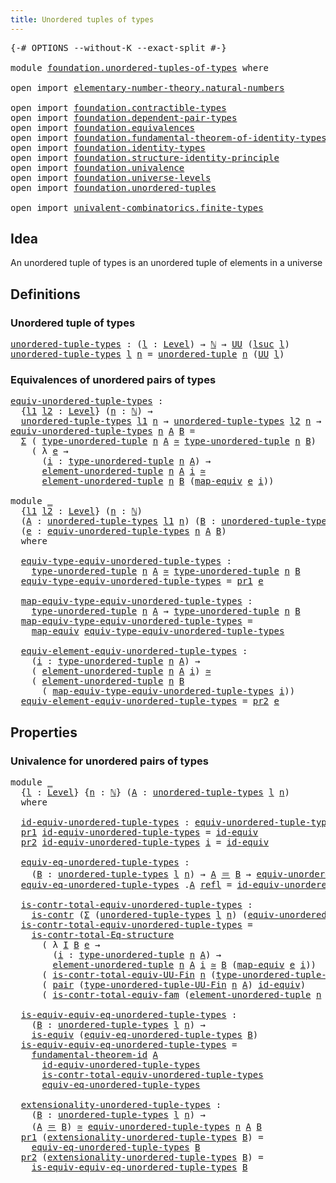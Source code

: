 ```yaml
---
title: Unordered tuples of types
---
```


<pre class="Agda"><a id="51" class="Symbol">{-#</a> <a id="55" class="Keyword">OPTIONS</a> <a id="63" class="Pragma">--without-K</a> <a id="75" class="Pragma">--exact-split</a> <a id="89" class="Symbol">#-}</a>

<a id="94" class="Keyword">module</a> <a id="101" href="foundation.unordered-tuples-of-types.html" class="Module">foundation.unordered-tuples-of-types</a> <a id="138" class="Keyword">where</a>

<a id="145" class="Keyword">open</a> <a id="150" class="Keyword">import</a> <a id="157" href="elementary-number-theory.natural-numbers.html" class="Module">elementary-number-theory.natural-numbers</a>

<a id="199" class="Keyword">open</a> <a id="204" class="Keyword">import</a> <a id="211" href="foundation.contractible-types.html" class="Module">foundation.contractible-types</a>
<a id="241" class="Keyword">open</a> <a id="246" class="Keyword">import</a> <a id="253" href="foundation.dependent-pair-types.html" class="Module">foundation.dependent-pair-types</a>
<a id="285" class="Keyword">open</a> <a id="290" class="Keyword">import</a> <a id="297" href="foundation.equivalences.html" class="Module">foundation.equivalences</a>
<a id="321" class="Keyword">open</a> <a id="326" class="Keyword">import</a> <a id="333" href="foundation.fundamental-theorem-of-identity-types.html" class="Module">foundation.fundamental-theorem-of-identity-types</a>
<a id="382" class="Keyword">open</a> <a id="387" class="Keyword">import</a> <a id="394" href="foundation.identity-types.html" class="Module">foundation.identity-types</a>
<a id="420" class="Keyword">open</a> <a id="425" class="Keyword">import</a> <a id="432" href="foundation.structure-identity-principle.html" class="Module">foundation.structure-identity-principle</a>
<a id="472" class="Keyword">open</a> <a id="477" class="Keyword">import</a> <a id="484" href="foundation.univalence.html" class="Module">foundation.univalence</a>
<a id="506" class="Keyword">open</a> <a id="511" class="Keyword">import</a> <a id="518" href="foundation.universe-levels.html" class="Module">foundation.universe-levels</a>
<a id="545" class="Keyword">open</a> <a id="550" class="Keyword">import</a> <a id="557" href="foundation.unordered-tuples.html" class="Module">foundation.unordered-tuples</a>

<a id="586" class="Keyword">open</a> <a id="591" class="Keyword">import</a> <a id="598" href="univalent-combinatorics.finite-types.html" class="Module">univalent-combinatorics.finite-types</a>
</pre>
## Idea

An unordered tuple of types is an unordered tuple of elements in a universe

## Definitions

### Unordered tuple of types

<pre class="Agda"><a id="unordered-tuple-types"></a><a id="780" href="foundation.unordered-tuples-of-types.html#780" class="Function">unordered-tuple-types</a> <a id="802" class="Symbol">:</a> <a id="804" class="Symbol">(</a><a id="805" href="foundation.unordered-tuples-of-types.html#805" class="Bound">l</a> <a id="807" class="Symbol">:</a> <a id="809" href="Agda.Primitive.html#597" class="Postulate">Level</a><a id="814" class="Symbol">)</a> <a id="816" class="Symbol">→</a> <a id="818" href="elementary-number-theory.natural-numbers.html#1530" class="Datatype">ℕ</a> <a id="820" class="Symbol">→</a> <a id="822" href="foundation-core.universe-levels.html#235" class="Primitive">UU</a> <a id="825" class="Symbol">(</a><a id="826" href="Agda.Primitive.html#780" class="Primitive">lsuc</a> <a id="831" href="foundation.unordered-tuples-of-types.html#805" class="Bound">l</a><a id="832" class="Symbol">)</a>
<a id="834" href="foundation.unordered-tuples-of-types.html#780" class="Function">unordered-tuple-types</a> <a id="856" href="foundation.unordered-tuples-of-types.html#856" class="Bound">l</a> <a id="858" href="foundation.unordered-tuples-of-types.html#858" class="Bound">n</a> <a id="860" class="Symbol">=</a> <a id="862" href="foundation.unordered-tuples.html#1180" class="Function">unordered-tuple</a> <a id="878" href="foundation.unordered-tuples-of-types.html#858" class="Bound">n</a> <a id="880" class="Symbol">(</a><a id="881" href="foundation-core.universe-levels.html#235" class="Primitive">UU</a> <a id="884" href="foundation.unordered-tuples-of-types.html#856" class="Bound">l</a><a id="885" class="Symbol">)</a>
</pre>
### Equivalences of unordered pairs of types

<pre class="Agda"><a id="equiv-unordered-tuple-types"></a><a id="946" href="foundation.unordered-tuples-of-types.html#946" class="Function">equiv-unordered-tuple-types</a> <a id="974" class="Symbol">:</a>
  <a id="978" class="Symbol">{</a><a id="979" href="foundation.unordered-tuples-of-types.html#979" class="Bound">l1</a> <a id="982" href="foundation.unordered-tuples-of-types.html#982" class="Bound">l2</a> <a id="985" class="Symbol">:</a> <a id="987" href="Agda.Primitive.html#597" class="Postulate">Level</a><a id="992" class="Symbol">}</a> <a id="994" class="Symbol">(</a><a id="995" href="foundation.unordered-tuples-of-types.html#995" class="Bound">n</a> <a id="997" class="Symbol">:</a> <a id="999" href="elementary-number-theory.natural-numbers.html#1530" class="Datatype">ℕ</a><a id="1000" class="Symbol">)</a> <a id="1002" class="Symbol">→</a>
  <a id="1006" href="foundation.unordered-tuples-of-types.html#780" class="Function">unordered-tuple-types</a> <a id="1028" href="foundation.unordered-tuples-of-types.html#979" class="Bound">l1</a> <a id="1031" href="foundation.unordered-tuples-of-types.html#995" class="Bound">n</a> <a id="1033" class="Symbol">→</a> <a id="1035" href="foundation.unordered-tuples-of-types.html#780" class="Function">unordered-tuple-types</a> <a id="1057" href="foundation.unordered-tuples-of-types.html#982" class="Bound">l2</a> <a id="1060" href="foundation.unordered-tuples-of-types.html#995" class="Bound">n</a> <a id="1062" class="Symbol">→</a> <a id="1064" href="foundation-core.universe-levels.html#235" class="Primitive">UU</a> <a id="1067" class="Symbol">(</a><a id="1068" href="foundation.unordered-tuples-of-types.html#979" class="Bound">l1</a> <a id="1071" href="Agda.Primitive.html#810" class="Primitive Operator">⊔</a> <a id="1073" href="foundation.unordered-tuples-of-types.html#982" class="Bound">l2</a><a id="1075" class="Symbol">)</a>
<a id="1077" href="foundation.unordered-tuples-of-types.html#946" class="Function">equiv-unordered-tuple-types</a> <a id="1105" href="foundation.unordered-tuples-of-types.html#1105" class="Bound">n</a> <a id="1107" href="foundation.unordered-tuples-of-types.html#1107" class="Bound">A</a> <a id="1109" href="foundation.unordered-tuples-of-types.html#1109" class="Bound">B</a> <a id="1111" class="Symbol">=</a>
  <a id="1115" href="foundation-core.dependent-pair-types.html#515" class="Record">Σ</a> <a id="1117" class="Symbol">(</a> <a id="1119" href="foundation.unordered-tuples.html#1476" class="Function">type-unordered-tuple</a> <a id="1140" href="foundation.unordered-tuples-of-types.html#1105" class="Bound">n</a> <a id="1142" href="foundation.unordered-tuples-of-types.html#1107" class="Bound">A</a> <a id="1144" href="foundation-core.equivalences.html#1621" class="Function Operator">≃</a> <a id="1146" href="foundation.unordered-tuples.html#1476" class="Function">type-unordered-tuple</a> <a id="1167" href="foundation.unordered-tuples-of-types.html#1105" class="Bound">n</a> <a id="1169" href="foundation.unordered-tuples-of-types.html#1109" class="Bound">B</a><a id="1170" class="Symbol">)</a>
    <a id="1176" class="Symbol">(</a> <a id="1178" class="Symbol">λ</a> <a id="1180" href="foundation.unordered-tuples-of-types.html#1180" class="Bound">e</a> <a id="1182" class="Symbol">→</a>
      <a id="1190" class="Symbol">(</a><a id="1191" href="foundation.unordered-tuples-of-types.html#1191" class="Bound">i</a> <a id="1193" class="Symbol">:</a> <a id="1195" href="foundation.unordered-tuples.html#1476" class="Function">type-unordered-tuple</a> <a id="1216" href="foundation.unordered-tuples-of-types.html#1105" class="Bound">n</a> <a id="1218" href="foundation.unordered-tuples-of-types.html#1107" class="Bound">A</a><a id="1219" class="Symbol">)</a> <a id="1221" class="Symbol">→</a>
      <a id="1229" href="foundation.unordered-tuples.html#2160" class="Function">element-unordered-tuple</a> <a id="1253" href="foundation.unordered-tuples-of-types.html#1105" class="Bound">n</a> <a id="1255" href="foundation.unordered-tuples-of-types.html#1107" class="Bound">A</a> <a id="1257" href="foundation.unordered-tuples-of-types.html#1191" class="Bound">i</a> <a id="1259" href="foundation-core.equivalences.html#1621" class="Function Operator">≃</a>
      <a id="1267" href="foundation.unordered-tuples.html#2160" class="Function">element-unordered-tuple</a> <a id="1291" href="foundation.unordered-tuples-of-types.html#1105" class="Bound">n</a> <a id="1293" href="foundation.unordered-tuples-of-types.html#1109" class="Bound">B</a> <a id="1295" class="Symbol">(</a><a id="1296" href="foundation-core.equivalences.html#1821" class="Function">map-equiv</a> <a id="1306" href="foundation.unordered-tuples-of-types.html#1180" class="Bound">e</a> <a id="1308" href="foundation.unordered-tuples-of-types.html#1191" class="Bound">i</a><a id="1309" class="Symbol">))</a>

<a id="1313" class="Keyword">module</a> <a id="1320" href="foundation.unordered-tuples-of-types.html#1320" class="Module">_</a>
  <a id="1324" class="Symbol">{</a><a id="1325" href="foundation.unordered-tuples-of-types.html#1325" class="Bound">l1</a> <a id="1328" href="foundation.unordered-tuples-of-types.html#1328" class="Bound">l2</a> <a id="1331" class="Symbol">:</a> <a id="1333" href="Agda.Primitive.html#597" class="Postulate">Level</a><a id="1338" class="Symbol">}</a> <a id="1340" class="Symbol">(</a><a id="1341" href="foundation.unordered-tuples-of-types.html#1341" class="Bound">n</a> <a id="1343" class="Symbol">:</a> <a id="1345" href="elementary-number-theory.natural-numbers.html#1530" class="Datatype">ℕ</a><a id="1346" class="Symbol">)</a>
  <a id="1350" class="Symbol">(</a><a id="1351" href="foundation.unordered-tuples-of-types.html#1351" class="Bound">A</a> <a id="1353" class="Symbol">:</a> <a id="1355" href="foundation.unordered-tuples-of-types.html#780" class="Function">unordered-tuple-types</a> <a id="1377" href="foundation.unordered-tuples-of-types.html#1325" class="Bound">l1</a> <a id="1380" href="foundation.unordered-tuples-of-types.html#1341" class="Bound">n</a><a id="1381" class="Symbol">)</a> <a id="1383" class="Symbol">(</a><a id="1384" href="foundation.unordered-tuples-of-types.html#1384" class="Bound">B</a> <a id="1386" class="Symbol">:</a> <a id="1388" href="foundation.unordered-tuples-of-types.html#780" class="Function">unordered-tuple-types</a> <a id="1410" href="foundation.unordered-tuples-of-types.html#1328" class="Bound">l2</a> <a id="1413" href="foundation.unordered-tuples-of-types.html#1341" class="Bound">n</a><a id="1414" class="Symbol">)</a>
  <a id="1418" class="Symbol">(</a><a id="1419" href="foundation.unordered-tuples-of-types.html#1419" class="Bound">e</a> <a id="1421" class="Symbol">:</a> <a id="1423" href="foundation.unordered-tuples-of-types.html#946" class="Function">equiv-unordered-tuple-types</a> <a id="1451" href="foundation.unordered-tuples-of-types.html#1341" class="Bound">n</a> <a id="1453" href="foundation.unordered-tuples-of-types.html#1351" class="Bound">A</a> <a id="1455" href="foundation.unordered-tuples-of-types.html#1384" class="Bound">B</a><a id="1456" class="Symbol">)</a>
  <a id="1460" class="Keyword">where</a>

  <a id="1469" href="foundation.unordered-tuples-of-types.html#1469" class="Function">equiv-type-equiv-unordered-tuple-types</a> <a id="1508" class="Symbol">:</a>
    <a id="1514" href="foundation.unordered-tuples.html#1476" class="Function">type-unordered-tuple</a> <a id="1535" href="foundation.unordered-tuples-of-types.html#1341" class="Bound">n</a> <a id="1537" href="foundation.unordered-tuples-of-types.html#1351" class="Bound">A</a> <a id="1539" href="foundation-core.equivalences.html#1621" class="Function Operator">≃</a> <a id="1541" href="foundation.unordered-tuples.html#1476" class="Function">type-unordered-tuple</a> <a id="1562" href="foundation.unordered-tuples-of-types.html#1341" class="Bound">n</a> <a id="1564" href="foundation.unordered-tuples-of-types.html#1384" class="Bound">B</a>
  <a id="1568" href="foundation.unordered-tuples-of-types.html#1469" class="Function">equiv-type-equiv-unordered-tuple-types</a> <a id="1607" class="Symbol">=</a> <a id="1609" href="foundation-core.dependent-pair-types.html#605" class="Field">pr1</a> <a id="1613" href="foundation.unordered-tuples-of-types.html#1419" class="Bound">e</a>

  <a id="1618" href="foundation.unordered-tuples-of-types.html#1618" class="Function">map-equiv-type-equiv-unordered-tuple-types</a> <a id="1661" class="Symbol">:</a>
    <a id="1667" href="foundation.unordered-tuples.html#1476" class="Function">type-unordered-tuple</a> <a id="1688" href="foundation.unordered-tuples-of-types.html#1341" class="Bound">n</a> <a id="1690" href="foundation.unordered-tuples-of-types.html#1351" class="Bound">A</a> <a id="1692" class="Symbol">→</a> <a id="1694" href="foundation.unordered-tuples.html#1476" class="Function">type-unordered-tuple</a> <a id="1715" href="foundation.unordered-tuples-of-types.html#1341" class="Bound">n</a> <a id="1717" href="foundation.unordered-tuples-of-types.html#1384" class="Bound">B</a>
  <a id="1721" href="foundation.unordered-tuples-of-types.html#1618" class="Function">map-equiv-type-equiv-unordered-tuple-types</a> <a id="1764" class="Symbol">=</a>
    <a id="1770" href="foundation-core.equivalences.html#1821" class="Function">map-equiv</a> <a id="1780" href="foundation.unordered-tuples-of-types.html#1469" class="Function">equiv-type-equiv-unordered-tuple-types</a>

  <a id="1822" href="foundation.unordered-tuples-of-types.html#1822" class="Function">equiv-element-equiv-unordered-tuple-types</a> <a id="1864" class="Symbol">:</a>
    <a id="1870" class="Symbol">(</a><a id="1871" href="foundation.unordered-tuples-of-types.html#1871" class="Bound">i</a> <a id="1873" class="Symbol">:</a> <a id="1875" href="foundation.unordered-tuples.html#1476" class="Function">type-unordered-tuple</a> <a id="1896" href="foundation.unordered-tuples-of-types.html#1341" class="Bound">n</a> <a id="1898" href="foundation.unordered-tuples-of-types.html#1351" class="Bound">A</a><a id="1899" class="Symbol">)</a> <a id="1901" class="Symbol">→</a>
    <a id="1907" class="Symbol">(</a> <a id="1909" href="foundation.unordered-tuples.html#2160" class="Function">element-unordered-tuple</a> <a id="1933" href="foundation.unordered-tuples-of-types.html#1341" class="Bound">n</a> <a id="1935" href="foundation.unordered-tuples-of-types.html#1351" class="Bound">A</a> <a id="1937" href="foundation.unordered-tuples-of-types.html#1871" class="Bound">i</a><a id="1938" class="Symbol">)</a> <a id="1940" href="foundation-core.equivalences.html#1621" class="Function Operator">≃</a>
    <a id="1946" class="Symbol">(</a> <a id="1948" href="foundation.unordered-tuples.html#2160" class="Function">element-unordered-tuple</a> <a id="1972" href="foundation.unordered-tuples-of-types.html#1341" class="Bound">n</a> <a id="1974" href="foundation.unordered-tuples-of-types.html#1384" class="Bound">B</a>
      <a id="1982" class="Symbol">(</a> <a id="1984" href="foundation.unordered-tuples-of-types.html#1618" class="Function">map-equiv-type-equiv-unordered-tuple-types</a> <a id="2027" href="foundation.unordered-tuples-of-types.html#1871" class="Bound">i</a><a id="2028" class="Symbol">))</a>
  <a id="2033" href="foundation.unordered-tuples-of-types.html#1822" class="Function">equiv-element-equiv-unordered-tuple-types</a> <a id="2075" class="Symbol">=</a> <a id="2077" href="foundation-core.dependent-pair-types.html#617" class="Field">pr2</a> <a id="2081" href="foundation.unordered-tuples-of-types.html#1419" class="Bound">e</a>
</pre>
## Properties

### Univalence for unordered pairs of types

<pre class="Agda"><a id="2156" class="Keyword">module</a> <a id="2163" href="foundation.unordered-tuples-of-types.html#2163" class="Module">_</a>
  <a id="2167" class="Symbol">{</a><a id="2168" href="foundation.unordered-tuples-of-types.html#2168" class="Bound">l</a> <a id="2170" class="Symbol">:</a> <a id="2172" href="Agda.Primitive.html#597" class="Postulate">Level</a><a id="2177" class="Symbol">}</a> <a id="2179" class="Symbol">{</a><a id="2180" href="foundation.unordered-tuples-of-types.html#2180" class="Bound">n</a> <a id="2182" class="Symbol">:</a> <a id="2184" href="elementary-number-theory.natural-numbers.html#1530" class="Datatype">ℕ</a><a id="2185" class="Symbol">}</a> <a id="2187" class="Symbol">(</a><a id="2188" href="foundation.unordered-tuples-of-types.html#2188" class="Bound">A</a> <a id="2190" class="Symbol">:</a> <a id="2192" href="foundation.unordered-tuples-of-types.html#780" class="Function">unordered-tuple-types</a> <a id="2214" href="foundation.unordered-tuples-of-types.html#2168" class="Bound">l</a> <a id="2216" href="foundation.unordered-tuples-of-types.html#2180" class="Bound">n</a><a id="2217" class="Symbol">)</a>
  <a id="2221" class="Keyword">where</a>
  
  <a id="2232" href="foundation.unordered-tuples-of-types.html#2232" class="Function">id-equiv-unordered-tuple-types</a> <a id="2263" class="Symbol">:</a> <a id="2265" href="foundation.unordered-tuples-of-types.html#946" class="Function">equiv-unordered-tuple-types</a> <a id="2293" href="foundation.unordered-tuples-of-types.html#2180" class="Bound">n</a> <a id="2295" href="foundation.unordered-tuples-of-types.html#2188" class="Bound">A</a> <a id="2297" href="foundation.unordered-tuples-of-types.html#2188" class="Bound">A</a>
  <a id="2301" href="foundation-core.dependent-pair-types.html#605" class="Field">pr1</a> <a id="2305" href="foundation.unordered-tuples-of-types.html#2232" class="Function">id-equiv-unordered-tuple-types</a> <a id="2336" class="Symbol">=</a> <a id="2338" href="foundation-core.equivalences.html#2494" class="Function">id-equiv</a>
  <a id="2349" href="foundation-core.dependent-pair-types.html#617" class="Field">pr2</a> <a id="2353" href="foundation.unordered-tuples-of-types.html#2232" class="Function">id-equiv-unordered-tuple-types</a> <a id="2384" href="foundation.unordered-tuples-of-types.html#2384" class="Bound">i</a> <a id="2386" class="Symbol">=</a> <a id="2388" href="foundation-core.equivalences.html#2494" class="Function">id-equiv</a>

  <a id="2400" href="foundation.unordered-tuples-of-types.html#2400" class="Function">equiv-eq-unordered-tuple-types</a> <a id="2431" class="Symbol">:</a>
    <a id="2437" class="Symbol">(</a><a id="2438" href="foundation.unordered-tuples-of-types.html#2438" class="Bound">B</a> <a id="2440" class="Symbol">:</a> <a id="2442" href="foundation.unordered-tuples-of-types.html#780" class="Function">unordered-tuple-types</a> <a id="2464" href="foundation.unordered-tuples-of-types.html#2168" class="Bound">l</a> <a id="2466" href="foundation.unordered-tuples-of-types.html#2180" class="Bound">n</a><a id="2467" class="Symbol">)</a> <a id="2469" class="Symbol">→</a> <a id="2471" href="foundation.unordered-tuples-of-types.html#2188" class="Bound">A</a> <a id="2473" href="foundation-core.identity-types.html#1865" class="Function Operator">＝</a> <a id="2475" href="foundation.unordered-tuples-of-types.html#2438" class="Bound">B</a> <a id="2477" class="Symbol">→</a> <a id="2479" href="foundation.unordered-tuples-of-types.html#946" class="Function">equiv-unordered-tuple-types</a> <a id="2507" href="foundation.unordered-tuples-of-types.html#2180" class="Bound">n</a> <a id="2509" href="foundation.unordered-tuples-of-types.html#2188" class="Bound">A</a> <a id="2511" href="foundation.unordered-tuples-of-types.html#2438" class="Bound">B</a>
  <a id="2515" href="foundation.unordered-tuples-of-types.html#2400" class="Function">equiv-eq-unordered-tuple-types</a> <a id="2546" class="DottedPattern Symbol">.</a><a id="2547" href="foundation.unordered-tuples-of-types.html#2188" class="DottedPattern Bound">A</a> <a id="2549" href="foundation-core.identity-types.html#1820" class="InductiveConstructor">refl</a> <a id="2554" class="Symbol">=</a> <a id="2556" href="foundation.unordered-tuples-of-types.html#2232" class="Function">id-equiv-unordered-tuple-types</a>

  <a id="2590" href="foundation.unordered-tuples-of-types.html#2590" class="Function">is-contr-total-equiv-unordered-tuple-types</a> <a id="2633" class="Symbol">:</a>
    <a id="2639" href="foundation-core.contractible-types.html#1006" class="Function">is-contr</a> <a id="2648" class="Symbol">(</a><a id="2649" href="foundation-core.dependent-pair-types.html#515" class="Record">Σ</a> <a id="2651" class="Symbol">(</a><a id="2652" href="foundation.unordered-tuples-of-types.html#780" class="Function">unordered-tuple-types</a> <a id="2674" href="foundation.unordered-tuples-of-types.html#2168" class="Bound">l</a> <a id="2676" href="foundation.unordered-tuples-of-types.html#2180" class="Bound">n</a><a id="2677" class="Symbol">)</a> <a id="2679" class="Symbol">(</a><a id="2680" href="foundation.unordered-tuples-of-types.html#946" class="Function">equiv-unordered-tuple-types</a> <a id="2708" href="foundation.unordered-tuples-of-types.html#2180" class="Bound">n</a> <a id="2710" href="foundation.unordered-tuples-of-types.html#2188" class="Bound">A</a><a id="2711" class="Symbol">))</a>
  <a id="2716" href="foundation.unordered-tuples-of-types.html#2590" class="Function">is-contr-total-equiv-unordered-tuple-types</a> <a id="2759" class="Symbol">=</a>
    <a id="2765" href="foundation.structure-identity-principle.html#1355" class="Function">is-contr-total-Eq-structure</a>
      <a id="2799" class="Symbol">(</a> <a id="2801" class="Symbol">λ</a> <a id="2803" href="foundation.unordered-tuples-of-types.html#2803" class="Bound">I</a> <a id="2805" href="foundation.unordered-tuples-of-types.html#2805" class="Bound">B</a> <a id="2807" href="foundation.unordered-tuples-of-types.html#2807" class="Bound">e</a> <a id="2809" class="Symbol">→</a>
        <a id="2819" class="Symbol">(</a><a id="2820" href="foundation.unordered-tuples-of-types.html#2820" class="Bound">i</a> <a id="2822" class="Symbol">:</a> <a id="2824" href="foundation.unordered-tuples.html#1476" class="Function">type-unordered-tuple</a> <a id="2845" href="foundation.unordered-tuples-of-types.html#2180" class="Bound">n</a> <a id="2847" href="foundation.unordered-tuples-of-types.html#2188" class="Bound">A</a><a id="2848" class="Symbol">)</a> <a id="2850" class="Symbol">→</a>
        <a id="2860" href="foundation.unordered-tuples.html#2160" class="Function">element-unordered-tuple</a> <a id="2884" href="foundation.unordered-tuples-of-types.html#2180" class="Bound">n</a> <a id="2886" href="foundation.unordered-tuples-of-types.html#2188" class="Bound">A</a> <a id="2888" href="foundation.unordered-tuples-of-types.html#2820" class="Bound">i</a> <a id="2890" href="foundation-core.equivalences.html#1621" class="Function Operator">≃</a> <a id="2892" href="foundation.unordered-tuples-of-types.html#2805" class="Bound">B</a> <a id="2894" class="Symbol">(</a><a id="2895" href="foundation-core.equivalences.html#1821" class="Function">map-equiv</a> <a id="2905" href="foundation.unordered-tuples-of-types.html#2807" class="Bound">e</a> <a id="2907" href="foundation.unordered-tuples-of-types.html#2820" class="Bound">i</a><a id="2908" class="Symbol">))</a>
      <a id="2917" class="Symbol">(</a> <a id="2919" href="univalent-combinatorics.finite-types.html#20765" class="Function">is-contr-total-equiv-UU-Fin</a> <a id="2947" href="foundation.unordered-tuples-of-types.html#2180" class="Bound">n</a> <a id="2949" class="Symbol">(</a><a id="2950" href="foundation.unordered-tuples.html#1396" class="Function">type-unordered-tuple-UU-Fin</a> <a id="2978" href="foundation.unordered-tuples-of-types.html#2180" class="Bound">n</a> <a id="2980" href="foundation.unordered-tuples-of-types.html#2188" class="Bound">A</a><a id="2981" class="Symbol">))</a>
      <a id="2990" class="Symbol">(</a> <a id="2992" href="foundation-core.dependent-pair-types.html#588" class="InductiveConstructor">pair</a> <a id="2997" class="Symbol">(</a><a id="2998" href="foundation.unordered-tuples.html#1396" class="Function">type-unordered-tuple-UU-Fin</a> <a id="3026" href="foundation.unordered-tuples-of-types.html#2180" class="Bound">n</a> <a id="3028" href="foundation.unordered-tuples-of-types.html#2188" class="Bound">A</a><a id="3029" class="Symbol">)</a> <a id="3031" href="foundation-core.equivalences.html#2494" class="Function">id-equiv</a><a id="3039" class="Symbol">)</a>
      <a id="3047" class="Symbol">(</a> <a id="3049" href="foundation.univalence.html#1603" class="Function">is-contr-total-equiv-fam</a> <a id="3074" class="Symbol">(</a><a id="3075" href="foundation.unordered-tuples.html#2160" class="Function">element-unordered-tuple</a> <a id="3099" href="foundation.unordered-tuples-of-types.html#2180" class="Bound">n</a> <a id="3101" href="foundation.unordered-tuples-of-types.html#2188" class="Bound">A</a><a id="3102" class="Symbol">))</a>

  <a id="3108" href="foundation.unordered-tuples-of-types.html#3108" class="Function">is-equiv-equiv-eq-unordered-tuple-types</a> <a id="3148" class="Symbol">:</a>
    <a id="3154" class="Symbol">(</a><a id="3155" href="foundation.unordered-tuples-of-types.html#3155" class="Bound">B</a> <a id="3157" class="Symbol">:</a> <a id="3159" href="foundation.unordered-tuples-of-types.html#780" class="Function">unordered-tuple-types</a> <a id="3181" href="foundation.unordered-tuples-of-types.html#2168" class="Bound">l</a> <a id="3183" href="foundation.unordered-tuples-of-types.html#2180" class="Bound">n</a><a id="3184" class="Symbol">)</a> <a id="3186" class="Symbol">→</a>
    <a id="3192" href="foundation-core.equivalences.html#1556" class="Function">is-equiv</a> <a id="3201" class="Symbol">(</a><a id="3202" href="foundation.unordered-tuples-of-types.html#2400" class="Function">equiv-eq-unordered-tuple-types</a> <a id="3233" href="foundation.unordered-tuples-of-types.html#3155" class="Bound">B</a><a id="3234" class="Symbol">)</a>
  <a id="3238" href="foundation.unordered-tuples-of-types.html#3108" class="Function">is-equiv-equiv-eq-unordered-tuple-types</a> <a id="3278" class="Symbol">=</a>
    <a id="3284" href="foundation-core.fundamental-theorem-of-identity-types.html#1904" class="Function">fundamental-theorem-id</a> <a id="3307" href="foundation.unordered-tuples-of-types.html#2188" class="Bound">A</a>
      <a id="3315" href="foundation.unordered-tuples-of-types.html#2232" class="Function">id-equiv-unordered-tuple-types</a>
      <a id="3352" href="foundation.unordered-tuples-of-types.html#2590" class="Function">is-contr-total-equiv-unordered-tuple-types</a>
      <a id="3401" href="foundation.unordered-tuples-of-types.html#2400" class="Function">equiv-eq-unordered-tuple-types</a>

  <a id="3435" href="foundation.unordered-tuples-of-types.html#3435" class="Function">extensionality-unordered-tuple-types</a> <a id="3472" class="Symbol">:</a>
    <a id="3478" class="Symbol">(</a><a id="3479" href="foundation.unordered-tuples-of-types.html#3479" class="Bound">B</a> <a id="3481" class="Symbol">:</a> <a id="3483" href="foundation.unordered-tuples-of-types.html#780" class="Function">unordered-tuple-types</a> <a id="3505" href="foundation.unordered-tuples-of-types.html#2168" class="Bound">l</a> <a id="3507" href="foundation.unordered-tuples-of-types.html#2180" class="Bound">n</a><a id="3508" class="Symbol">)</a> <a id="3510" class="Symbol">→</a>
    <a id="3516" class="Symbol">(</a><a id="3517" href="foundation.unordered-tuples-of-types.html#2188" class="Bound">A</a> <a id="3519" href="foundation-core.identity-types.html#1865" class="Function Operator">＝</a> <a id="3521" href="foundation.unordered-tuples-of-types.html#3479" class="Bound">B</a><a id="3522" class="Symbol">)</a> <a id="3524" href="foundation-core.equivalences.html#1621" class="Function Operator">≃</a> <a id="3526" href="foundation.unordered-tuples-of-types.html#946" class="Function">equiv-unordered-tuple-types</a> <a id="3554" href="foundation.unordered-tuples-of-types.html#2180" class="Bound">n</a> <a id="3556" href="foundation.unordered-tuples-of-types.html#2188" class="Bound">A</a> <a id="3558" href="foundation.unordered-tuples-of-types.html#3479" class="Bound">B</a>
  <a id="3562" href="foundation-core.dependent-pair-types.html#605" class="Field">pr1</a> <a id="3566" class="Symbol">(</a><a id="3567" href="foundation.unordered-tuples-of-types.html#3435" class="Function">extensionality-unordered-tuple-types</a> <a id="3604" href="foundation.unordered-tuples-of-types.html#3604" class="Bound">B</a><a id="3605" class="Symbol">)</a> <a id="3607" class="Symbol">=</a>
    <a id="3613" href="foundation.unordered-tuples-of-types.html#2400" class="Function">equiv-eq-unordered-tuple-types</a> <a id="3644" href="foundation.unordered-tuples-of-types.html#3604" class="Bound">B</a>
  <a id="3648" href="foundation-core.dependent-pair-types.html#617" class="Field">pr2</a> <a id="3652" class="Symbol">(</a><a id="3653" href="foundation.unordered-tuples-of-types.html#3435" class="Function">extensionality-unordered-tuple-types</a> <a id="3690" href="foundation.unordered-tuples-of-types.html#3690" class="Bound">B</a><a id="3691" class="Symbol">)</a> <a id="3693" class="Symbol">=</a>
    <a id="3699" href="foundation.unordered-tuples-of-types.html#3108" class="Function">is-equiv-equiv-eq-unordered-tuple-types</a> <a id="3739" href="foundation.unordered-tuples-of-types.html#3690" class="Bound">B</a>
</pre>
